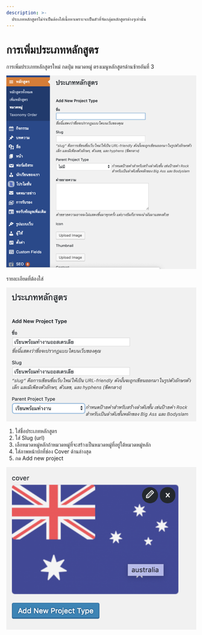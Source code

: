 ```yaml
---
description: >-
  ประเภทหลักสูตรไม่จำเป็นต้องใส่เนื้อหาเพราะจะเป็นตัวที่จัดกลุ่มหลักสูตรต่างๆเท่านั้น
---
```


# การเพิ่มประเภทหลักสูตร

การเพิ่มประเภทหลักสูตรใหม่ กดปุ่ม หมวดหมู่ ตรงเมนูหลักสูตรด้านซ้ายอันที่ 3 

![&#xE2B;&#xE19;&#xE49;&#xE32;&#xE2B;&#xE21;&#xE27;&#xE14;&#xE2B;&#xE21;&#xE39;&#xE48;](../.gitbook/assets/2562-03-18-14.45.20.png)

รายละเอียดที่ต้องใส่

![&#xE2B;&#xE19;&#xE49;&#xE32;&#xE40;&#xE1E;&#xE34;&#xE48;&#xE21;&#xE1B;&#xE23;&#xE30;&#xE40;&#xE20;&#xE17;&#xE02;&#xE2D;&#xE07;&#xE2B;&#xE25;&#xE31;&#xE01;&#xE2A;&#xE39;&#xE15;&#xE23;](../.gitbook/assets/2562-03-18-14.43.01.png)

1. ใส่ชื่อประเภทหลักสูตร
2. ใส่ Slug \(url\)
3. เลือหมวดหมู่หลักถ้าหมวดหมู่ที่จะสร้างเป็นหมวดหมู่ที่อยู่ใต้หมวดหมู่หลัก
4. ใส่ภาพหน้าปกที่ช่อง Cover ด้านล่างสุด
5. กด Add new project 

![&#xE43;&#xE2A;&#xE48;&#xE23;&#xE39;&#xE1B;&#xE2B;&#xE19;&#xE49;&#xE32;&#xE1B;&#xE01;&#xE17;&#xE35;&#xE48; Cover](../.gitbook/assets/2562-03-18-14.43.13.png)

